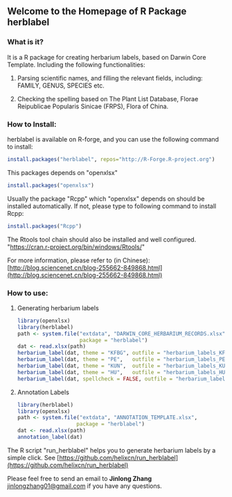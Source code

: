 ## Welcome to the Homepage of R Package herblabel

### What is it?

It is a R package for creating herbarium labels, based on Darwin Core Template. Including the following functionalities: 

1. Parsing scientific names, and filling the relevant fields, including: FAMILY, GENUS, SPECIES etc.

2. Checking the spelling based on The Plant List Database, Florae Reipublicae Popularis Sinicae (FRPS), Flora of China. 

### How to Install: 
herblabel is available on R-forge, and you can use the following command to install: 

```R
install.packages("herblabel", repos="http://R-Forge.R-project.org")
```
This packages depends on "openxlsx"
```R
install.packages("openxlsx")
```
Usually the package "Rcpp" which "openxlsx" depends on should be installed automatically. If not, please type to following command to install Rcpp:
```R
install.packages("Rcpp")
```
The Rtools tool chain should also be installed and well configured.
"https://cran.r-project.org/bin/windows/Rtools/"

For more information, please refer to (in Chinese): [http://blog.sciencenet.cn/blog-255662-849868.html](http://blog.sciencenet.cn/blog-255662-849868.html)

### How to use: 
1. Generating herbarium labels

    ```R
    library(openxlsx)
    library(herblabel)
    path <- system.file("extdata", "DARWIN_CORE_HERBARIUM_RECORDS.xlsx", 
                        package = "herblabel")
    dat <- read.xlsx(path)
    herbarium_label(dat, theme = "KFBG", outfile = "herbarium_labels_KFBG.rtf")  ### KFBG Style
    herbarium_label(dat, theme = "PE",   outfile = "herbarium_labels_PE.rtf")    ### PE Style
    herbarium_label(dat, theme = "KUN",  outfile = "herbarium_labels_KUN.rtf")   ### KUN Style
    herbarium_label(dat, theme = "HU",   outfile = "herbarium_labels_HU.rtf")    ### Harvard University
    herbarium_label(dat, spellcheck = FALSE, outfile = "herbarium_labels_no_checking.rtf")
    ```
2. Annotation Labels

    ```R
    library(herblabel)
    library(openxlsx)
    path <- system.file("extdata", "ANNOTATION_TEMPLATE.xlsx", 
                       package = "herblabel")
    dat <- read.xlsx(path)
    annotation_label(dat)
    ```
The R script "run_herblabel" helps you to generate herbarium labels by a simple click. See [https://github.com/helixcn/run_herblabel](https://github.com/helixcn/run_herblabel)

Please feel free to send an email to **Jinlong Zhang** <jinlongzhang01@gmail.com> if you have any questions.
